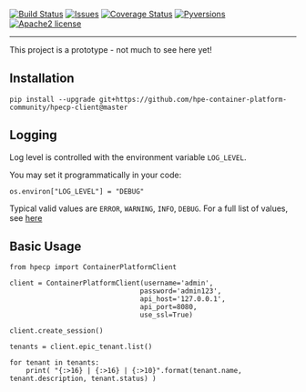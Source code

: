 [![Build Status](https://travis-ci.org/hpe-container-platform-community/hpecp-client.svg?branch=master)](https://travis-ci.org/hpe-container-platform-community/hpecp-client)
[![Issues](https://img.shields.io/github/issues/hpe-container-platform-community/hpecp-client/bug.svg)](https://github.com/hpe-container-platform-community/hpecp-client/issues?q=is%3Aissue+is%3Aopen+label%3A"bug")
[![Coverage Status](https://coveralls.io/repos/github/hpe-container-platform-community/hpecp-client/badge.svg?branch=master)](https://coveralls.io/github/hpe-container-platform-community/hpecp-client?branch=master)
[![Pyversions](https://img.shields.io/badge/Pyversions-2.7,%203.5,%203.6,%203.7-green.svg)](https://github.com/hpe-container-platform-community/hpecp-client/blob/master/tox.ini#L7)
[![Apache2 license](http://img.shields.io/badge/license-apache2-brightgreen.svg)](http://opensource.org/licenses/Apache-2.0)

----

This project is a prototype - not much to see here yet!

## Installation

```
pip install --upgrade git+https://github.com/hpe-container-platform-community/hpecp-client@master
```

## Logging

Log level is controlled with the environment variable `LOG_LEVEL`.

You may set it programmatically in your code:

```
os.environ["LOG_LEVEL"] = "DEBUG"
```

Typical valid values are `ERROR`, `WARNING`, `INFO`, `DEBUG`. For a full list of values, see [here](https://docs.python.org/3/library/logging.html#logging-levels)

## Basic Usage

```py3
from hpecp import ContainerPlatformClient

client = ContainerPlatformClient(username='admin', 
                                password='admin123', 
                                api_host='127.0.0.1', 
                                api_port=8080,
                                use_ssl=True)

client.create_session()

tenants = client.epic_tenant.list()

for tenant in tenants:
    print( "{:>16} | {:>16} | {:>10}".format(tenant.name, tenant.description, tenant.status) )
```